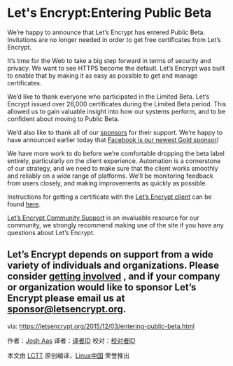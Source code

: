 Let's Encrypt:Entering Public Beta
================================================================================
We’re happy to announce that Let’s Encrypt has entered Public Beta. Invitations are no longer needed in order to get free
certificates from Let’s Encrypt.

It’s time for the Web to take a big step forward in terms of security and privacy. We want to see HTTPS become the default.
Let’s Encrypt was built to enable that by making it as easy as possible to get and manage certificates.

We’d like to thank everyone who participated in the Limited Beta. Let’s Encrypt issued over 26,000 certificates during the
Limited Beta period. This allowed us to gain valuable insight into how our systems perform, and to be confident about moving
to Public Beta.

We’d also like to thank all of our [sponsors][1] for their support. We’re happy to have announced earlier today that 
[Facebook is our newest Gold sponsor][2]/

We have more work to do before we’re comfortable dropping the beta label entirely, particularly on the client experience.
Automation is a cornerstone of our strategy, and we need to make sure that the client works smoothly and reliably on a 
wide range of platforms. We’ll be monitoring feedback from users closely, and making improvements as quickly as possible.

Instructions for getting a certificate with the [Let’s Encrypt client][3] can be found [here][4].

[Let’s Encrypt Community Support][5] is an invaluable resource for our community, we strongly recommend making use of the
site if you have any questions about Let’s Encrypt.

Let’s Encrypt depends on support from a wide variety of individuals and organizations. Please consider [getting involved][6]
, and if your company or organization would like to sponsor Let’s Encrypt please email us at [sponsor@letsencrypt.org][7].
--------------------------------------------------------------------------------

via: https://letsencrypt.org/2015/12/03/entering-public-beta.html

作者：[Josh Aas][a]
译者：[译者ID](https://github.com/译者ID)
校对：[校对者ID](https://github.com/校对者ID)

本文由 [LCTT](https://github.com/LCTT/TranslateProject) 原创编译，[Linux中国](https://linux.cn/) 荣誉推出

[a]:https://letsencrypt.org/2015/12/03/entering-public-beta.html
[1]:https://letsencrypt.org/sponsors/
[2]:https://letsencrypt.org/2015/12/03/facebook-sponsorship.html
[3]:https://github.com/letsencrypt/letsencrypt
[4]:https://letsencrypt.readthedocs.org/en/latest/
[5]:https://community.letsencrypt.org/
[6]:https://letsencrypt.org/getinvolved/
[7]:mailto:sponsor@letsencrypt.org
